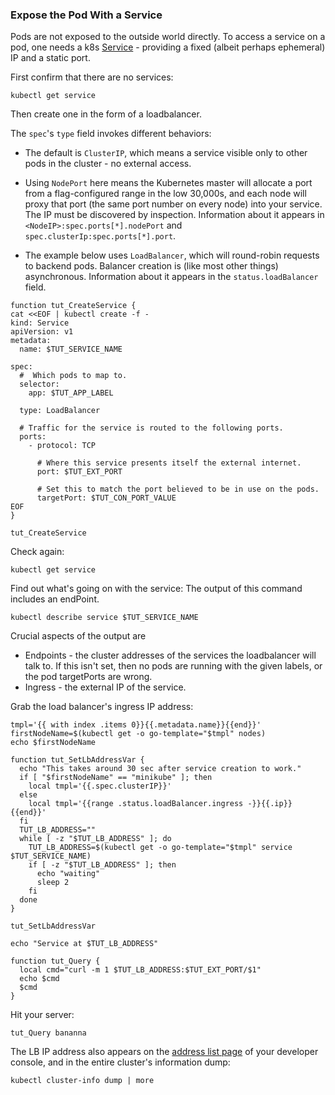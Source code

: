 ### Expose the Pod With a Service

Pods are not exposed to the outside world directly.  To
access a service on a pod, one  needs a k8s [Service] -
providing a fixed (albeit perhaps ephemeral) IP and a
static port.

[Service]: https://kubernetes.io/docs/concepts/services-networking/service

First confirm that there are no services:

<!-- @getService -->
```
kubectl get service
```

Then create one in the form of a loadbalancer.

The `spec`'s `type` field invokes different
behaviors:

* The default is `ClusterIP`, which means a service
  visible only to other pods in the cluster - no
  external access.

* Using `NodePort` here means the Kubernetes master
  will allocate a port from a flag-configured range in
  the low 30,000s, and each node will proxy that port
  (the same port number on every node) into your
  service.  The IP must be discovered by inspection.
  Information about it appears in
  `<NodeIP>:spec.ports[*].nodePort` and
  `spec.clusterIp:spec.ports[*].port`.

* The example below uses `LoadBalancer`, which will
  round-robin requests to backend pods.  Balancer
  creation is (like most other things) asynchronous.
  Information about it appears in the
  `status.loadBalancer` field.

<!-- @defineFunctionToCreateService -->
```
function tut_CreateService {
cat <<EOF | kubectl create -f -
kind: Service
apiVersion: v1
metadata:
  name: $TUT_SERVICE_NAME

spec:
  #  Which pods to map to.
  selector:
    app: $TUT_APP_LABEL

  type: LoadBalancer

  # Traffic for the service is routed to the following ports.
  ports:
    - protocol: TCP

      # Where this service presents itself the external internet.
      port: $TUT_EXT_PORT

      # Set this to match the port believed to be in use on the pods.
      targetPort: $TUT_CON_PORT_VALUE
EOF
}
```

<!-- @createService -->
```
tut_CreateService
```

Check again:

<!-- @getService -->
```
kubectl get service
```

Find out what's going on with the service:
The output of this command includes an endPoint.

<!-- @describeService -->
```
kubectl describe service $TUT_SERVICE_NAME
```

Crucial aspects of the output are

* Endpoints - the cluster addresses of the services the
  loadbalancer will talk to.  If this isn't set, then
  no pods are running with the given labels, or the
  pod targetPorts are wrong.
* Ingress - the external IP of the service.

Grab the load balancer's ingress IP address:

<!-- @hackToDetermineWhichAddressToUse -->
```
tmpl='{{ with index .items 0}}{{.metadata.name}}{{end}}'
firstNodeName=$(kubectl get -o go-template="$tmpl" nodes)
echo $firstNodeName
```

<!-- @defineFunctionToSetLbAddressVar -->
```
function tut_SetLbAddressVar {
  echo "This takes around 30 sec after service creation to work."
  if [ "$firstNodeName" == "minikube" ]; then
    local tmpl='{{.spec.clusterIP}}'
  else
    local tmpl='{{range .status.loadBalancer.ingress -}}{{.ip}}{{end}}'
  fi
  TUT_LB_ADDRESS=""
  while [ -z "$TUT_LB_ADDRESS" ]; do
    TUT_LB_ADDRESS=$(kubectl get -o go-template="$tmpl" service $TUT_SERVICE_NAME)
    if [ -z "$TUT_LB_ADDRESS" ]; then
      echo "waiting"
      sleep 2
    fi
  done
}
```

<!-- @setLoadBalancerAddressVar -->
```
tut_SetLbAddressVar
```

<!-- @viewLoadBalancerAddressVar -->
```
echo "Service at $TUT_LB_ADDRESS"
```

<!-- @defineFunctionToQueryServer -->
```
function tut_Query {
  local cmd="curl -m 1 $TUT_LB_ADDRESS:$TUT_EXT_PORT/$1"
  echo $cmd
  $cmd
}
```



Hit your server:
<!-- @curlService -->
```
tut_Query bananna
```

[address list page]: https://console.cloud.google.com/networking/addresses/list

The LB IP address also appears on the [address list
page] of your developer console, and in the entire
cluster's information dump:

<!-- @dumpClusterInfo -->
```
kubectl cluster-info dump | more
```
